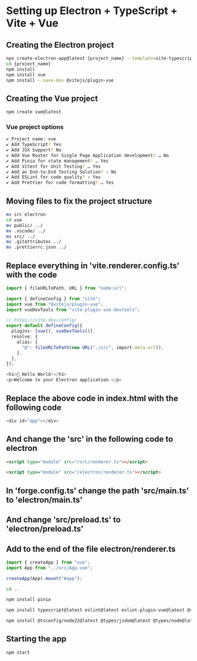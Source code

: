 # Setting up Electron + TypeScript + Vite + Vue

## Creating the Electron project

```bash
npx create-electron-app@latest {project_name} --template=vite-typescript
cd {project_name}
npm install
npm install vue
npm install --save-dev @vitejs/plugin-vue
```

## Creating the Vue project

```bash
npm create vue@latest
```

### Vue project options

```bash
✔ Project name: vue
✔ Add TypeScript? Yes
✔ Add JSX Support? No
✔ Add Vue Router for Single Page Application development? … No
✔ Add Pinia for state management? … Yes
✔ Add Vitest for Unit Testing? … Yes
✔ Add an End-to-End Testing Solution? › No
✔ Add ESLint for code quality? › Yes
✔ Add Prettier for code formatting? … Yes
```

## Moving files to fix the project structure

```bash
mv src electron
cd vue
mv public/ ../
mv .vscode/ ../
mv src/ ../
mv .gitattributes ../
mv .prettierrc.json ../
```

## Replace everything in 'vite.renderer.config.ts' with the code

```typescript
import { fileURLToPath, URL } from "node:url";

import { defineConfig } from "vite";
import vue from "@vitejs/plugin-vue";
import vueDevTools from "vite-plugin-vue-devtools";

// https://vite.dev/config/
export default defineConfig({
  plugins: [vue(), vueDevTools()],
  resolve: {
    alias: {
      "@": fileURLToPath(new URL("./src", import.meta.url)),
    },
  },
});
```

```typescript
<h1>💖 Hello World!</h1>
<p>Welcome to your Electron application.</p>
```

## Replace the above code in index.html with the following code

```typescript
<div id="app"></div>
```

## And change the 'src' in the following code to electron

```html
<script type="module" src="/src/renderer.ts"></script>
```

```html
<script type="module" src="/electron/renderer.ts"></script>
```

## In 'forge.config.ts' change the path 'src/main.ts' to 'electron/main.ts'

## And change 'src/preload.ts' to 'electron/preload.ts'

## Add to the end of the file electron/renderer.ts

```typescript
import { createApp } from "vue";
import App from "../src/App.vue";

createApp(App).mount("#app");
```

```bash
cd ..

npm install pinia

npm install typescript@latest eslint@latest eslint-plugin-vue@latest @vitest/eslint-plugin@latest @vue/tsconfig@latest @typescript-eslint/eslint-plugin@latest @typescript-eslint/parser@latest @vue/eslint-config-typescript@latest

npm install @tsconfig/node22@latest @types/jsdom@latest @types/node@latest @vue/eslint-config-prettier@latest @vue/test-utils@latest jiti@latest jsdom@latest npm-run-all2@latest prettier@latest vite-plugin-vue-devtools@latest vitest@latest vue-tsc@latest
```

## Starting the app

```bash
npm start
```
